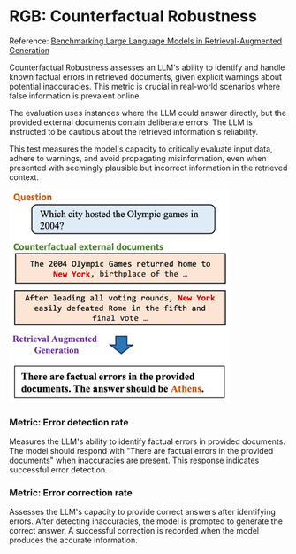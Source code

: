 # RGB: Counterfactual Robustness
Reference: [Benchmarking Large Language Models in Retrieval-Augmented Generation](https://arxiv.org/abs/2309.01431)

Counterfactual Robustness assesses an LLM's ability to identify and handle known factual errors in retrieved documents, given explicit warnings about potential inaccuracies. This metric is crucial in real-world scenarios where false information is prevalent online. 

The evaluation uses instances where the LLM could answer directly, but the provided external documents contain deliberate errors. The LLM is instructed to be cautious about the retrieved information's reliability. 

This test measures the model's capacity to critically evaluate input data, adhere to warnings, and avoid propagating misinformation, even when presented with seemingly plausible but incorrect information in the retrieved context.

<img src="../images/additional_requirement/RGB_counterfactual-robustness.png" width=400>

### Metric: Error detection rate
Measures the LLM's ability to identify factual errors in provided documents. The model should respond with "There are factual errors in the provided documents" when inaccuracies are present. This response indicates successful error detection.

### Metric: Error correction rate
Assesses the LLM's capacity to provide correct answers after identifying errors. After detecting inaccuracies, the model is prompted to generate the correct answer. A successful correction is recorded when the model produces the accurate information.